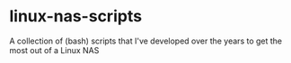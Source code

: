 # linux-nas-scripts
A collection of (bash) scripts that I've developed over the years to get the most out of a Linux NAS
